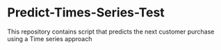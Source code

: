 # Predict-Times-Series-Test
This repository contains script that predicts the next customer purchase using a Time series approach
